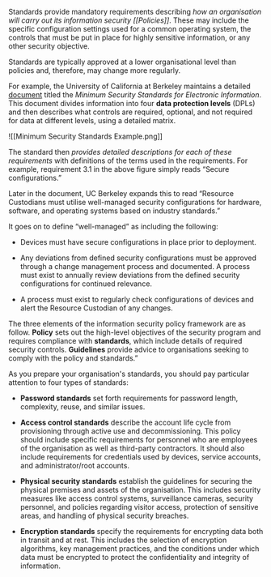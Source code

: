
Standards provide mandatory requirements describing *how an organisation will carry out its information security [[Policies]]*. These may include the specific configuration settings used for a common operating system, the controls that must be put in place for highly sensitive information, or any other security objective. 

Standards are typically approved at a lower organisational level than policies and, therefore, may change more regularly.

For example, the University of California at Berkeley maintains a detailed [document](https://security.berkeley.edu/minimum-security-standards-electronic-information) titled the *Minimum Security Standards for Electronic Information*. This document divides information into four **data protection levels** (DPLs) and then describes what controls are required, optional, and not required for data at different levels, using a detailed matrix.

![[Minimum Security Standards Example.png]]

The standard then *provides detailed descriptions for each of these requirements* with definitions of the terms used in the requirements. For example, requirement 3.1 in the above figure simply reads “Secure configurations.” 

Later in the document, UC Berkeley expands this to read “Resource Custodians must utilise well-managed security configurations for hardware, software, and operating systems based on industry standards.” 

It goes on to define “well-managed” as including the following:

- Devices must have secure configurations in place prior to deployment.
  
- Any deviations from defined security configurations must be approved through a change management process and documented. A process must exist to annually review deviations from the defined security configurations for continued relevance.
  
- A process must exist to regularly check configurations of devices and alert the Resource Custodian of any changes.

The three elements of the information security policy framework are as follow. **Policy** sets out the high-level objectives of the security program and requires compliance with **standards**, which include details of required security controls. **Guidelines** provide advice to organisations seeking to comply with the policy and standards.”

As you prepare your organisation's standards, you should pay particular attention to four types of standards:

- **Password standards** set forth requirements for password length, complexity, reuse, and similar issues.
  
- **Access control standards** describe the account life cycle from provisioning through active use and decommissioning. This policy should include specific requirements for personnel who are employees of the organisation as well as third-party contractors. It should also include requirements for credentials used by devices, service accounts, and administrator/root accounts.
  
- **Physical security standards** establish the guidelines for securing the physical premises and assets of the organisation. This includes security measures like access control systems, surveillance cameras, security personnel, and policies regarding visitor access, protection of sensitive areas, and handling of physical security breaches.
  
- **Encryption standards** specify the requirements for encrypting data both in transit and at rest. This includes the selection of encryption algorithms, key management practices, and the conditions under which data must be encrypted to protect the confidentiality and integrity of information.